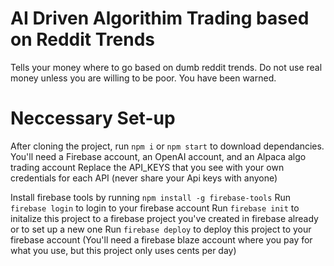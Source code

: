 # AI Driven Algorithim Trading based on Reddit Trends

Tells your money where to go based on dumb reddit trends.
Do not use real money unless you are willing to be poor. You have been warned.

# Neccessary Set-up

After cloning the project, run `npm i` or `npm start` to download dependancies.
You'll need a Firebase account, an OpenAI account, and an Alpaca algo trading account
Replace the API_KEYS that you see with your own credentials for each API (never share your Api keys with anyone)

Install firebase tools by running `npm install -g firebase-tools`
Run `firebase login` to login to your firebase account
Run `firebase init` to initalize this project to a firebase project you've created in firebase already or to set up a new one
Run `firebase deploy` to deploy this project to your firebase account (You'll need a firebase blaze account where you pay for what you use, but this project only uses cents per day)
